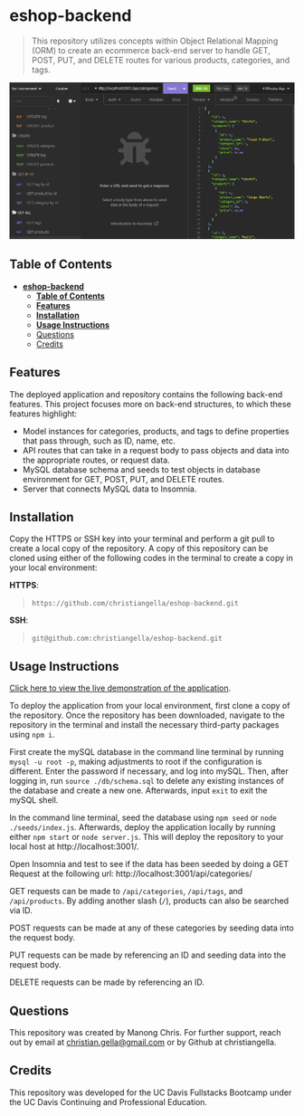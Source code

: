 # **eshop-backend**

> This repository utilizes concepts within Object Relational Mapping (ORM) to create an ecommerce back-end server to handle GET, POST, PUT, and DELETE routes for various products, categories, and tags. 

![A preview of the deployed application.](./assets/eb_image_01.png)


## **Table of Contents**

- [**eshop-backend**](#eshop-backend)
  - [**Table of Contents**](#table-of-contents)
  - [**Features**](#features)
  - [**Installation**](#installation)
  - [**Usage Instructions**](#usage-instructions)
  - [Questions](#questions)
  - [Credits](#credits)


## **Features**
The deployed application and repository contains the following back-end features. This project focuses more on back-end structures, to which these features highlight:

- Model instances for categories, products, and tags to define properties that pass through, such as ID, name, etc.
- API routes that can take in a request body to pass objects and data into the appropriate routes, or request data.
- MySQL database schema and seeds to test objects in database environment for GET, POST, PUT, and DELETE routes.
- Server that connects MySQL data to Insomnia.

## **Installation**

Copy the HTTPS or SSH key into your terminal and perform a git pull to create a local copy of the repository. A copy of this repository can be cloned using either of the following codes in the terminal to create a copy in your local environment:

**HTTPS**: 
> `https://github.com/christiangella/eshop-backend.git`

**SSH**:
> `git@github.com:christiangella/eshop-backend.git`


## **Usage Instructions**

[Click here to view the live demonstration of the application](https://watch.screencastify.com/v/NHsyntA2Fcyb56yICwuM).

To deploy the application from your local environment, first clone a copy of the repository. Once the repository has been downloaded, navigate to the repository in the terminal and install the necessary third-party packages using `npm i`. 

First create the mySQL database in the command line terminal by running `mysql -u root -p`, making adjustments to root if the configuration is different. Enter the password if necessary, and log into mySQL. Then, after logging in, run `source ./db/schema.sql` to delete any existing instances of the database and create a new one. Afterwards, input `exit` to exit the mySQL shell.

In the command line terminal, seed the database using `npm seed` or `node ./seeds/index.js`. Afterwards, deploy the application locally by running either `npm start` or `node server.js`. This will deploy the repository to your local host at http://localhost:3001/. 

Open Insomnia and test to see if the data has been seeded by doing a GET Request at the following url: http://localhost:3001/api/categories/

GET requests can be made to `/api/categories`, `/api/tags`, and `/api/products`. By adding another slash (`/`), products can also be searched via ID.

POST requests can be made at any of these categories by seeding data into the request body.

PUT requests can be made by referencing an ID and seeding data into the request body.

DELETE requests can be made by referencing an ID.

## Questions

This repository was created by Manong Chris. For further support, reach out by email at christian.gella@gmail.com or by Github at christiangella.

## Credits

This repository was developed for the UC Davis Fullstacks Bootcamp under the UC Davis Continuing and Professional Education.
